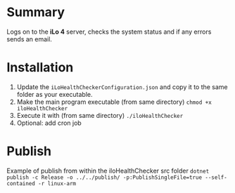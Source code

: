 # Summary
Logs on to the **iLo 4** server, checks the system status and if any errors sends an email.

# Installation
1. Update the `iLoHealthCheckerConfiguration.json` and copy it to the same folder as your executable.
2. Make the main program executable (from same directory) `chmod +x iloHealthChecker`
3. Execute it with (from same directory) `./iloHealthChecker`
4. Optional: add cron job

# Publish
Example of publish from within the iloHealthChecker src folder `dotnet publish -c Release -o ../../publish/ -p:PublishSingleFile=true --self-contained -r linux-arm`
